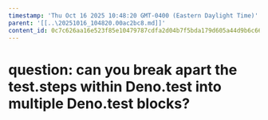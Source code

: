 ```yaml
---
timestamp: 'Thu Oct 16 2025 10:48:20 GMT-0400 (Eastern Daylight Time)'
parent: '[[..\20251016_104820.00ac2bc8.md]]'
content_id: 0c7c626aa16e523f85e10479787cdfa2d04b7f5bda179d605a44d9b6c66d0174
---
```


# question: can you break apart the test.steps within Deno.test into multiple Deno.test blocks?
